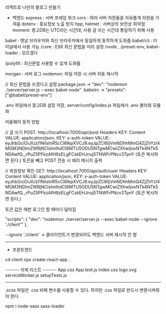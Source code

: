 리액트로 나만의 블로그 만들기

- 백엔드
  express : 서버 프레임 워크
  cors : 여러 서버 자원들을 자유롭게 자원을 가져옴
  dotenv : 중요정보 노출 방지
  hpp, helmet : 서버상의 보안상 취약점
  moment: 몽고DB는 UTC라는 시간대, 사용 글 쓰는 시간대 통일하기 위해 사용

babel : 옛날 브라우저와 최신 브라우저에서 동일하게 동작하게 도와줌
babel/cli : 터미널에서 사용 가능
/core : ES6 최신 문법을 미리 설정
/node , /preset-env, babel-loader : 모르겠다

/polyfill : 최신문법 사용할 수 있게 도와줌

morgan : 서버 로그
nodemon: 파일 저장 시 서버 자동 재시작

// 최신 문법을 쓰겠다고 설정
package.json -> "dev": "nodemon ./server/server.js --exec babel-node"
.babelrc -> "presets": ["@babel/preset-env"]

.env 파일에서 몽고DB 설정 저장,
server/config/index.js 파일에서 .env 불러와 모듈화

미들웨어 동작 방법

// 글 쓰기
POST: http://localhost:7000/api/post
Headers
KEY: Content VALUE: application/json,
KEY: x-auth-token VALUE: eyJhbGciOiJIUzI1NiIsInR5cCI6IkpXVCJ9.eyJpZCI6IjVmNDhhMmQ4ZjZhYzI4MGM3NDlmZWRjNCIsImlhdCI6MTU5ODU5NTgwMCwiZXhwIjoxNTk4NTk5NDAwfQ.\_rPuZ5PFkzAfH8zELgFCskEHJnuj5TNWFrPNcx3TpnY
(토큰 복사하면 된다.)
토큰을 빼고 POST 전송 시 에러 메시지 출력

// 회원정보 확인
GET: http://localhost:7000/api/auth/user
Headers
KEY: Content VALUE: application/json,
KEY: x-auth-token VALUE: eyJhbGciOiJIUzI1NiIsInR5cCI6IkpXVCJ9.eyJpZCI6IjVmNDhhMmQ4ZjZhYzI4MGM3NDlmZWRjNCIsImlhdCI6MTU5ODU5NTgwMCwiZXhwIjoxNTk4NTk5NDAwfQ.\_rPuZ5PFkzAfH8zELgFCskEHJnuj5TNWFrPNcx3TpnY
(토큰 복사하면 된다.)

토큰 값은 매번 로그인 할 때마다 달라짐

"scripts": {
"dev": "nodemon ./server/server.js --exec babel-node --ignore './client'"
},

--ignore './client' -> 클라이언트가 변경되어도 백엔드 서버 재시작 안 함

---

- 프론트엔드

cd client
npx create-react-app .

------- 삭제 리스트 -------
App.css
App.test.js
index.css
logo.svg
serviceWorker.js
setupTests.js

---

.scss 파일은 .css 비해 변수를 사용할 수 있다.
하지만 .css 파일로 반드시 변환시켜줘야 한다.

npm i node-sass sass-loader
